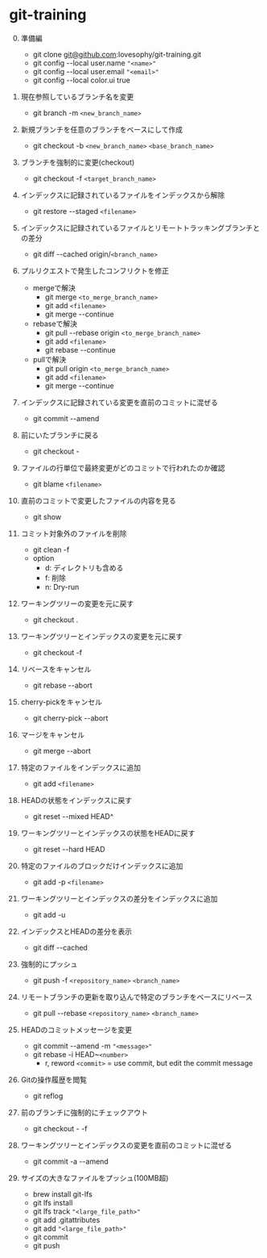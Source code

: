 # git-training

0. 準備編
    - git clone git@github.com:Iovesophy/git-training.git
    - git config --local user.name `"<name>"`
    - git config --local user.email `"<email>"`
    - git config --local color.ui true

1. 現在参照しているブランチ名を変更
    - git branch -m `<new_branch_name>`

2. 新規ブランチを任意のブランチをベースにして作成
    - git checkout -b `<new_branch_name>` `<base_branch_name>`

3. ブランチを強制的に変更(checkout)
    - git checkout -f `<target_branch_name>`

4. インデックスに記録されているファイルをインデックスから解除
    - git restore --staged `<filename>`

5. インデックスに記録されているファイルとリモートトラッキングブランチとの差分
    - git diff --cached origin/`<branch_name>`

6. プルリクエストで発生したコンフリクトを修正
    - mergeで解決
        - git merge `<to_merge_branch_name>`
        - git add `<filename>`
        - git merge --continue
    - rebaseで解決
        - git pull --rebase origin `<to_merge_branch_name>`
        - git add `<filename>`
        - git rebase --continue
    - pullで解決
        - git pull origin `<to_merge_branch_name>`
        - git add `<filename>`
        - git merge --continue

7. インデックスに記録されている変更を直前のコミットに混ぜる
    - git commit --amend

8. 前にいたブランチに戻る
    - git checkout -

9. ファイルの行単位で最終変更がどのコミットで行われたのか確認
    - git blame `<filename>`

10. 直前のコミットで変更したファイルの内容を見る
    - git show

11. コミット対象外のファイルを削除
    - git clean -f
    - option
        - d: ディレクトリも含める
        - f: 削除
        - n: Dry-run

12. ワーキングツリーの変更を元に戻す
    - git checkout .

13. ワーキングツリーとインデックスの変更を元に戻す
    - git checkout -f

14. リベースをキャンセル
    - git rebase --abort

15. cherry-pickをキャンセル
    - git cherry-pick --abort

16. マージをキャンセル
    - git merge --abort

17. 特定のファイルをインデックスに追加
    - git add `<filename>`

18. HEADの状態をインデックスに戻す
    - git reset --mixed HEAD^

19. ワーキングツリーとインデックスの状態をHEADに戻す
    - git reset --hard HEAD

20. 特定のファイルのブロックだけインデックスに追加
    - git add -p `<filename>`

21. ワーキングツリーとインデックスの差分をインデックスに追加
    - git add -u

22. インデックスとHEADの差分を表示
    - git diff --cached

23. 強制的にプッシュ
    - git push -f `<repository_name>` `<branch_name>`

24. リモートブランチの更新を取り込んで特定のブランチをベースにリベース
    - git pull --rebase `<repository_name>` `<branch_name>`

25. HEADのコミットメッセージを変更
    - git commit --amend -m `"<message>"`
    - git rebase -i HEAD~`<number>`
        - r, reword `<commit>` = use commit, but edit the commit message

26. Gitの操作履歴を閲覧
    - git reflog

27. 前のブランチに強制的にチェックアウト
    - git checkout - -f
        
28. ワーキングツリーとインデックスの変更を直前のコミットに混ぜる
    - git commit -a --amend

29. サイズの大きなファイルをプッシュ(100MB超)
    - brew install git-lfs
    - git lfs install
    - git lfs track `"<large_file_path>"`
    - git add .gitattributes
    - git add `"<large_file_path>"`
    - git commit
    - git push

